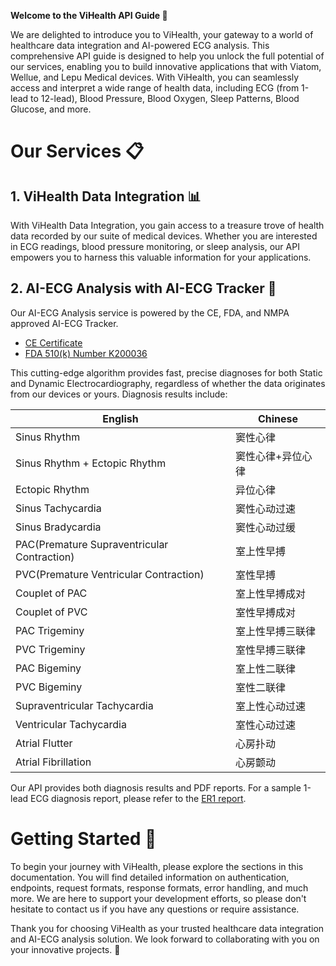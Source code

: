 **Welcome to the ViHealth API Guide 🌟**

We are delighted to introduce you to ViHealth, your gateway to a world of healthcare data integration and AI-powered ECG analysis. This comprehensive API guide is designed to help you unlock the full potential of our services, enabling you to build innovative applications that with Viatom, Wellue, and Lepu Medical devices. With ViHealth, you can seamlessly access and interpret a wide range of health data, including ECG (from 1-lead to 12-lead), Blood Pressure, Blood Oxygen, Sleep Patterns, Blood Glucose, and more.

# Our Services 📋

## 1. ViHealth Data Integration 📊
With ViHealth Data Integration, you gain access to a treasure trove of health data recorded by our suite of medical devices. Whether you are interested in ECG readings, blood pressure monitoring, or sleep analysis, our API empowers you to harness this valuable information for your applications.

## 2. AI-ECG Analysis with AI-ECG Tracker 🤖
Our AI-ECG Analysis service is powered by the CE, FDA, and NMPA approved AI-ECG Tracker.
- [CE Certificate](https://cdn.shopify.com/s/files/1/0612/3733/0107/files/ECG_Electrocardiographs_CE_Certificate.pdf?v=1651131799)
- [FDA 510(k) Number K200036](https://www.accessdata.fda.gov/cdrh_docs/pdf20/K200036.pdf)

This cutting-edge algorithm provides fast, precise diagnoses for both Static and Dynamic Electrocardiography, regardless of whether the data originates from our devices or yours. Diagnosis results include:

|   English   |   Chinese   |
| ---- | ---- |
| Sinus Rhythm | 窦性心律 |
| Sinus Rhythm + Ectopic Rhythm | 窦性心律+异位心律 |
| Ectopic Rhythm | 异位心律 |
| Sinus Tachycardia | 窦性心动过速 |
| Sinus Bradycardia | 窦性心动过缓 |
| PAC(Premature Supraventricular Contraction) | 室上性早搏 |
| PVC(Premature Ventricular Contraction) | 室性早搏 |
| Couplet of PAC | 室上性早搏成对 |
| Couplet of PVC | 室性早搏成对 |
| PAC Trigeminy | 室上性早搏三联律 |
| PVC Trigeminy | 室性早搏三联律 |
| PAC Bigeminy | 室上性二联律 |
| PVC Bigeminy | 室性二联律 |
| Supraventricular Tachycardia | 室上性心动过速 |
| Ventricular Tachycardia | 室性心动过速 |
| Atrial Flutter | 心房扑动 |
| Atrial Fibrillation | 心房颤动 |

Our API provides both diagnosis results and PDF reports. For a sample 1-lead ECG diagnosis report, please refer to the [ER1 report](./er1%20report%205h.pdf).

# Getting Started 🚀
To begin your journey with ViHealth, please explore the sections in this documentation. You will find detailed information on authentication, endpoints, request formats, response formats, error handling, and much more. We are here to support your development efforts, so please don't hesitate to contact us if you have any questions or require assistance.

Thank you for choosing ViHealth as your trusted healthcare data integration and AI-ECG analysis solution. We look forward to collaborating with you on your innovative projects. 🤝